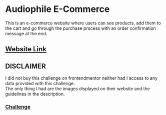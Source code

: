 # Audiophile E-Commerce

This is an e-commerce website where users can see products, add them to the cart and go through the purchase process with an order confirmation message at the end.

## [Website Link](https://audiophile-ecommerce.pages.dev/)

## DISCLAIMER
I did not buy this challenge on frontendmentor neither had I access to any data provided with this challenge.<br>
The only thing I had are the images displayed on their website and the guidelines in the description.
### [Challenge](https://www.frontendmentor.io/challenges/audiophile-ecommerce-website-C8cuSd_wx/)
